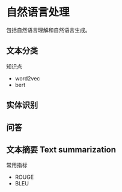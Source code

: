 # 自然语言处理
包括自然语言理解和自然语言生成。

## 文本分类

知识点
- word2vec
- bert

## 实体识别


## 问答

## 文本摘要 Text summarization

常用指标
- ROUGE
- BLEU

